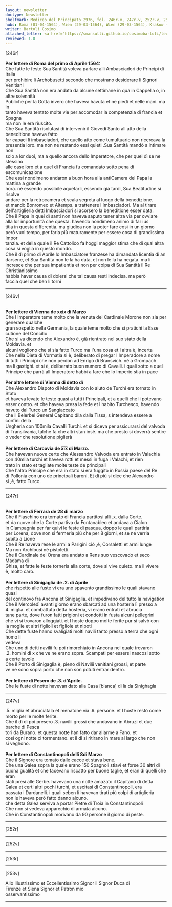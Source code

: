 ```yaml
---
layout: newsletter
doctype: Newsletter
shelfmark: Mediceo del Principato 2976, fol. 246r-v, 247r-v, 252r-v, 253r-v
hubs: Roma (01-04-1564), Wien (29-03-1564), Wien (29-03-1564), Krakow (19-03-1564), Ferrara (28-03-1564), Sinigaglia (02-04-1564), Pesaro (03-04-1564), Istanbul (08-03-1564)
writer: Bartoli Cosimo
attached_letter: <a href="https://smansutti.github.io/cosimobartoli/texts/2976_103/">2976_103</a>
reviewed: 1.0
---
```


[246r]  
  
  
<strong>Per lettere di Roma del primo di Aprile 1564:</strong>  
Che fatte le feste Sua Santità voleva parlare alli Ambasciadori de Principi di Italia  
per prohibire li Archobusetti secondo che mostrano desiderare li Signori Venitiani  
Che Sua Santità non era andata da alcune settimane in qua in Cappella o, in altre solennità  
Publiche per la Gotta invero che haveva havuta et ne piedi et nelle mani. ma in  
tanto haveva tentato molte vie per accomodar la competenzia di francia et Spagna  
ma non le era riuscito.  
Che Sua Santità risolutasi di intervenir il Giovedì Santo all atto della beneditione haveva fatto  
far capaci li imbasciadori, che quello atto come tumultuario non ricercava la  
presentia loro. ma non ne restando essi quieti .Sua Santità mandò a intimare non  
solo a lor duoi, ma a quello ancora dello Imperatore, che per quel dì se ne stessino  
alle case loro et a quel di Francia fu comandato sotto pena di escomunicazione  
Che essi nondimeno andaron a buon hora alla antiCamera del Papa la mattina a grande  
hora. né essendo possibile aquetarli, essendo già tardi, Sua Beatitudine si risolve  
andare per la retrocamera et scala segreta al luogo della benedizione.  
et mandò Bonromeo et Altemps. a trattenere l Imbasciadori. Ma al tirare  
dell'artiglieria detti Imbasciadori si acorsero la beneditione esser data.  
Che il Papa in quei dì santi non haveva saputo tener altra via per ovviare  
alla lor importunità che questa. havendo nondimeno animo di far ius  
titia in questa differentia. ma giudica non la poter fare così in un giorno  
però vuol tempo, per farla più maturamente per essere cosa di grandissima Impor  
tanzia. et della quale il Re Cattolico fa hoggi maggior stima che di qual altra  
cosa si voglia in questo mondo.  
Che il dì primo di Aprile lo Imbasciatore franzese ha dimandata licentia di an  
darsene, et Sua Santità non le la ha data, et non le la ha negata. ma li  
incresce che per sua impatientia et non per colpa di Sua Santità il Re Christianissimo  
habbia haver causa di dolersi che tal causa resti indecisa. ma però  
faccia quel che ben li torni  
  
---  

[246v]  
  
  
<br/><strong>Per lettere di Vienna de xxix di Marzo</strong>  
Che l Imperatore teme molto che la venuta del Cardinale Morone non sia per generare qualche  
gran sospetto nella Germania, la quale teme molto che si pratichi la Esse  
cutione del Concilio  
Che si va dicendo che Alexandro è, già rientrato nel suo stato della Moldavia. et  
alcuni vogliono che si sia fatto Turco ma l'una cosa et l altra è, incerta  
Che nella Dieta di Vormatia si è, deliberato di pregar l Imperadore a nome  
di tutti i Principi che non perdon ad Enrigo di Bransvich. né a Grompach  
ma li gastighi. et si è, deliberato buon numero di Cavalli. i quali sotto a quel  
Principe che parrà all'Imperatore habbi a fare che lo Imperio stia in pace  
<br/><strong>Per altre lettere di Vienna di detto dì</strong>  
Che Alexandro Dispoto di Moldavia con lo aiuto de Turchi era tornato in Stato  
et haveva levate le teste quasi a tutti i Principali, et a quelli che li potevano  
esser contro. et che haveva presa la fede et l habito Turchesco, havendo  
havuto dal Turco un Sangiaccato  
che il Belerbei General Capitano dila dalla Tissa, s intendeva essere a confini della  
Ungheria con 100mila Cavalli Turchi. et si diceva per assicurarsi del valvoda  
di Transilvania, talche fa che altri stan insè. ma che presto si doverrà sentire  
o veder che resolutione piglierà  
<br/><strong>Per lettere di Carcovia de x̅i̅x̅ di Marzo.</strong>  
Che havevan nuove certe che Alessandro Valvoda era entrato in Valachia  
con 40mila turchi et haveva rotti et messi in fuga i Valachi, et rien  
trato in stato et tagliate molte teste de principali  
Che l'altro Principe che era in stato si era fuggito in Russia paese del Re  
di Pollonia con uno de principali baroni. Et di più si dice che Alexandro  
si ,è, fatto Turco.  
  
---  

[247r]  
  
  
<br/><strong>Per lettere di Ferrara de 28 di marzo</strong>  
Che il Fiaschino era tornato di Francia partitosi alli .x. dalla Corte.  
et da nuove che la Corte partiva da Fontanableo et andava a Cialon  
in Ciampagnia per far quivi le feste di pasqua, doppo le quali partiria  
per Lorena, dove non si fermeria più che per 8 giorni, et se ne verria  
subito a Lione  
Che il Re haveva rese le armi a Parigini ciò ,è, Corsaletti et armi lunge  
Ma non Archibusi né pistoletti.  
Che il Cardinale del Orena era andato a Rens suo vescovado et seco Madama di  
Ghisa, et fatte le feste torneria alla corte, dove si vive quieto. ma il vivere  
è, molto caro.  
<br/><strong>Per lettere di Sinigaglia de .2. di Aprile</strong>  
che rispetto alle fuste vi era uno spavento grandissimo le quali stavano quasi  
del continovo fra Ancona et Sinigaglia. et impedivano del tutto la navigation  
Che il Mercoledì avanti giorno erano sbarcati ad una hosteria lì presso a  
4. miglia. et combattuta detta hosteria, vi erano entrati et abrucia  
tane parte, dove furon fatti prigioni et condotti in fusta alcuni pellegrini  
che vi si trovaron alloggiati. et l hoste doppo molte ferite pur si salvò con  
la moglie et altri figlioli et figliole et nipoti  
Che dette fuste hanno svaligiati molti navili tanto presso a terra che ogni homo li  
vedeva  
Che uno di detti navilii fu poi rimorchiato in Ancona nel quale trovaron  
.2. homini di x che ve ne erano sopra. Scampati per essersi nascosi sotto  
a certe tavole  
Che il Porto di Sinigaglia è, pieno di Navilii venitiani grossi, et parte  
ve ne sono sopra porto che non son potuti entrar dentro.  
<br/><strong>Per lettere di Pesero de .3. d'Aprile.</strong>  
Che le fuste di notte havevan dato alla Casa [bianca] di là da Sinighagla  
  
---  

[247v]  
  
  
.5. miglia et abruciatala et menatone via .6. persone. et l hoste restò come  
morto per le molte ferite.  
Che il dì di poi presero .3. navilii grossi che andavano in Abruzi et due barche di Pesca  
tori da Burano. et questa notte han fatto dar allarme a Fano. et  
così ogni notte ci tormentano. et il dì si ritirano in mare al largo che non  
si veghono.  
<br/><strong>Per lettere di Constantinopoli delli 8di Marzo</strong>  
Che il Signore era tomato dalle cacce et stava bene.  
Che una Galea sopra la quale erano 150 Spagnoli stiavi et forse 30 altri di  
buona gualità et che facevano riscatto per buone taglie, et eran di quelli che eran  
stati presi alle Gerbe. havevano una notte amazato il Capitano di detta  
Galea et certi altri pochi turchi, et uscitasi di Constantinopoli, era  
passata i Dardanelli. i quali seben li havevan tirati più colpi di artiglieria  
non le haveva però fatto danno alcuno.  
che detta Galea serviva a portar Pietre di Troia in Constantinopoli  
Che non si vedeva apparechio di armata alcuno.  
Che in Constantinopoli morivano da 90 persone il giorno di peste.  
  
---  

[252r]  
  
  
  
---  

[252v]  
  
  
  
---  

[253r]  
  
  
  
---  

[253v]  
  
  
Allo Illustrissimo et Eccellentissimo Signor il Signor Duca di  
Firenze et Siena Signor et Patron mio  
osservantissimo  
  
---  

